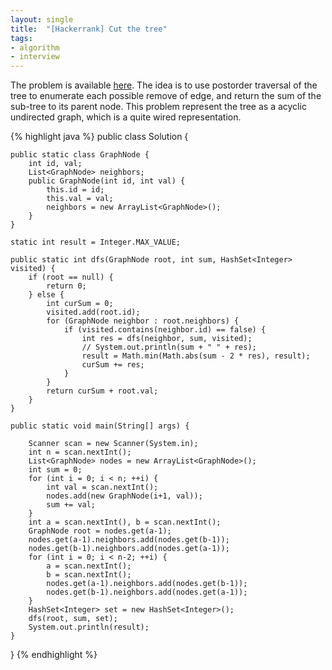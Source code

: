 ```yaml
---
layout: single
title:  "[Hackerrank] Cut the tree"
tags:
- algorithm
- interview
---
```

The problem is available [here](https://www.hackerrank.com/challenges/cut-the-tree). The idea is to use postorder traversal of the tree to enumerate each possible remove of edge, and return the sum of the sub-tree to its parent node. This problem represent the tree as a acyclic undirected graph, which is a quite wired representation.

{% highlight java %}
public class Solution {

    public static class GraphNode {
        int id, val;
        List<GraphNode> neighbors;
        public GraphNode(int id, int val) {
            this.id = id;
            this.val = val;
            neighbors = new ArrayList<GraphNode>();
        }
    }

    static int result = Integer.MAX_VALUE;

    public static int dfs(GraphNode root, int sum, HashSet<Integer> visited) {
        if (root == null) {
            return 0;
        } else {
            int curSum = 0;
            visited.add(root.id);
            for (GraphNode neighbor : root.neighbors) {
                if (visited.contains(neighbor.id) == false) {
                    int res = dfs(neighbor, sum, visited);
                    // System.out.println(sum + " " + res);
                    result = Math.min(Math.abs(sum - 2 * res), result);
                    curSum += res;
                }
            }
            return curSum + root.val;
        }
    }

    public static void main(String[] args) {

        Scanner scan = new Scanner(System.in);
        int n = scan.nextInt();
        List<GraphNode> nodes = new ArrayList<GraphNode>();
        int sum = 0;
        for (int i = 0; i < n; ++i) {
            int val = scan.nextInt();
            nodes.add(new GraphNode(i+1, val));
            sum += val;
        }
        int a = scan.nextInt(), b = scan.nextInt();
        GraphNode root = nodes.get(a-1);
        nodes.get(a-1).neighbors.add(nodes.get(b-1));
        nodes.get(b-1).neighbors.add(nodes.get(a-1));
        for (int i = 0; i < n-2; ++i) {
            a = scan.nextInt();
            b = scan.nextInt();
            nodes.get(a-1).neighbors.add(nodes.get(b-1));
            nodes.get(b-1).neighbors.add(nodes.get(a-1));
        }
        HashSet<Integer> set = new HashSet<Integer>();
        dfs(root, sum, set);
        System.out.println(result);
    }
}
{% endhighlight %}
